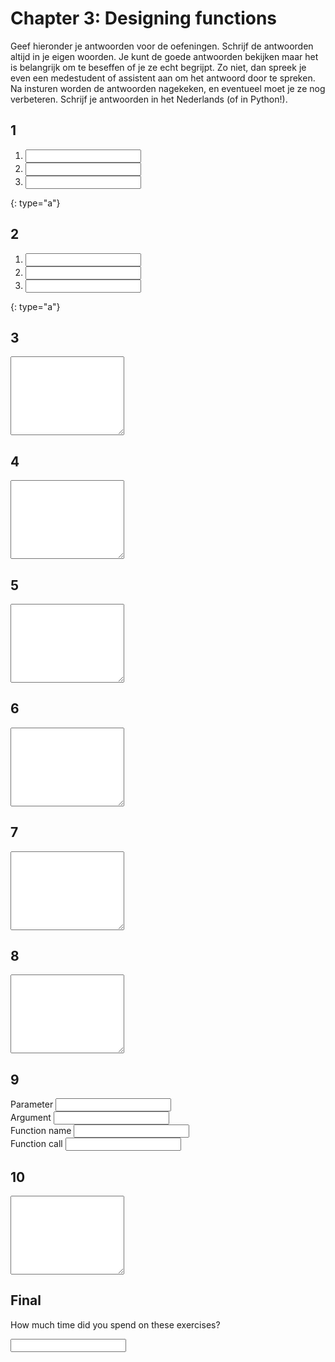 # Chapter 3: Designing functions

Geef hieronder je antwoorden voor de oefeningen. Schrijf de antwoorden altijd in je eigen woorden. Je kunt de goede antwoorden bekijken maar het is belangrijk om te beseffen of je ze echt begrijpt. Zo niet, dan spreek je even een medestudent of assistent aan om het antwoord door te spreken. Na insturen worden de antwoorden nagekeken, en eventueel moet je ze nog verbeteren. Schrijf je antwoorden in het Nederlands (of in Python!).

## 1

1. <input name="form[q1a]" type="text" required>
2. <input name="form[q1b]" type="text" required>
3. <input name="form[q1c]" type="text" required>
{: type="a"}

## 2

1. <input name="form[q2a]" type="text" required>
2. <input name="form[q2b]" type="text" required>
3. <input name="form[q2c]" type="text" required>
{: type="a"}

## 3

<textarea name="form[q3]" rows="8" required></textarea>

## 4

<textarea name="form[q4]" rows="8" required></textarea>

## 5

<textarea name="form[q5]" rows="8" required></textarea>

## 6

<textarea name="form[q6]" rows="8" required></textarea>

## 7

<textarea name="form[q7]" rows="8" required></textarea>

## 8

<textarea name="form[q8]" rows="8" required></textarea>

## 9

Parameter <input name="form[q9a]" type="text" required><br>
Argument <input name="form[q9b]" type="text" required><br>
Function name <input name="form[q9c]" type="text" required><br>
Function call <input name="form[q9d]" type="text" required>

## 10

<textarea name="form[q10]" rows="8" required></textarea>

## Final

How much time did you spend on these exercises?

<input name="form[qTime]" type="text" required>
